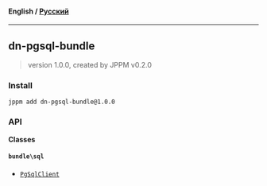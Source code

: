 #### **English** / [Русский](README.ru.md)

---

## dn-pgsql-bundle
> version 1.0.0, created by JPPM v0.2.0


### Install
```
jppm add dn-pgsql-bundle@1.0.0
```

### API
**Classes**

#### `bundle\sql`

- [`PgSqlClient`](https://github.com/jphp-compiler/develnext/blob/master/bundles/dn-pgsql-bundle/api-docs/classes/bundle/sql/PgSqlClient.md)